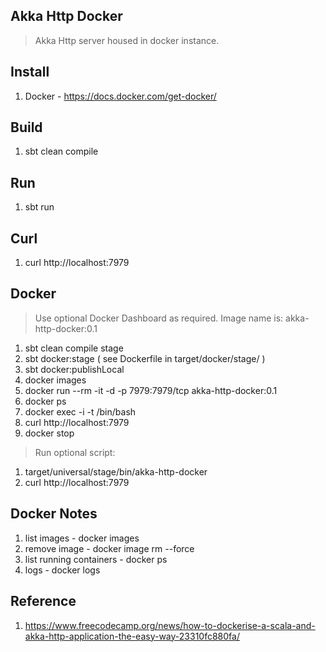Akka Http Docker
----------------
>Akka Http server housed in docker instance.

Install
-------
1. Docker - https://docs.docker.com/get-docker/

Build
-----
1. sbt clean compile

Run
---
1. sbt run

Curl
----
1. curl http://localhost:7979

Docker
------
>Use optional Docker Dashboard as required. Image name is: akka-http-docker:0.1
1. sbt clean compile stage
2. sbt docker:stage  ( see Dockerfile in target/docker/stage/ )
3. sbt docker:publishLocal
4. docker images
5. docker run --rm -it -d -p 7979:7979/tcp akka-http-docker:0.1
6. docker ps
7. docker exec -i -t <container-id> /bin/bash
8. curl http://localhost:7979
9. docker stop <container-id>
>Run optional script:
1. target/universal/stage/bin/akka-http-docker
2. curl http://localhost:7979

Docker Notes
------------
1. list images - docker images
2. remove image - docker image rm <image-id> --force
3. list running containers - docker ps
4. logs - docker logs <container-id>

Reference
---------
1. https://www.freecodecamp.org/news/how-to-dockerise-a-scala-and-akka-http-application-the-easy-way-23310fc880fa/